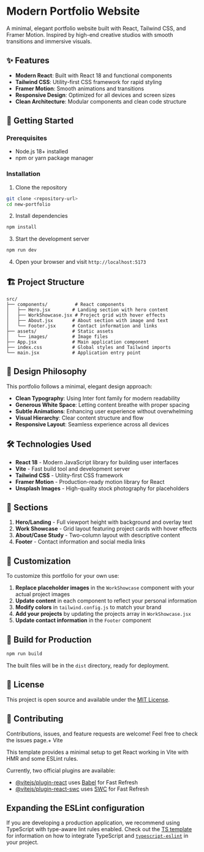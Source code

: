 # Modern Portfolio Website

A minimal, elegant portfolio website built with React, Tailwind CSS, and Framer Motion. Inspired by high-end creative studios with smooth transitions and immersive visuals.

## ✨ Features

- **Modern React**: Built with React 18 and functional components
- **Tailwind CSS**: Utility-first CSS framework for rapid styling
- **Framer Motion**: Smooth animations and transitions
- **Responsive Design**: Optimized for all devices and screen sizes
- **Clean Architecture**: Modular components and clean code structure

## 🚀 Getting Started

### Prerequisites

- Node.js 18+ installed
- npm or yarn package manager

### Installation

1. Clone the repository

```bash
git clone <repository-url>
cd new-portfolio
```

2. Install dependencies

```bash
npm install
```

3. Start the development server

```bash
npm run dev
```

4. Open your browser and visit `http://localhost:5173`

## 🏗️ Project Structure

```
src/
├── components/          # React components
│   ├── Hero.jsx        # Landing section with hero content
│   ├── WorkShowcase.jsx # Project grid with hover effects
│   ├── About.jsx       # About section with image and text
│   └── Footer.jsx      # Contact information and links
├── assets/             # Static assets
│   └── images/         # Image files
├── App.jsx             # Main application component
├── index.css           # Global styles and Tailwind imports
└── main.jsx            # Application entry point
```

## 🎨 Design Philosophy

This portfolio follows a minimal, elegant design approach:

- **Clean Typography**: Using Inter font family for modern readability
- **Generous White Space**: Letting content breathe with proper spacing
- **Subtle Animations**: Enhancing user experience without overwhelming
- **Visual Hierarchy**: Clear content structure and flow
- **Responsive Layout**: Seamless experience across all devices

## 🛠️ Technologies Used

- **React 18** - Modern JavaScript library for building user interfaces
- **Vite** - Fast build tool and development server
- **Tailwind CSS** - Utility-first CSS framework
- **Framer Motion** - Production-ready motion library for React
- **Unsplash Images** - High-quality stock photography for placeholders

## 📱 Sections

1. **Hero/Landing** - Full viewport height with background and overlay text
2. **Work Showcase** - Grid layout featuring project cards with hover effects
3. **About/Case Study** - Two-column layout with descriptive content
4. **Footer** - Contact information and social media links

## 🔧 Customization

To customize this portfolio for your own use:

1. **Replace placeholder images** in the `WorkShowcase` component with your actual project images
2. **Update content** in each component to reflect your personal information
3. **Modify colors** in `tailwind.config.js` to match your brand
4. **Add your projects** by updating the projects array in `WorkShowcase.jsx`
5. **Update contact information** in the `Footer` component

## 🚀 Build for Production

```bash
npm run build
```

The built files will be in the `dist` directory, ready for deployment.

## 📝 License

This project is open source and available under the [MIT License](LICENSE).

## 🤝 Contributing

Contributions, issues, and feature requests are welcome! Feel free to check the issues page.+ Vite

This template provides a minimal setup to get React working in Vite with HMR and some ESLint rules.

Currently, two official plugins are available:

- [@vitejs/plugin-react](https://github.com/vitejs/vite-plugin-react/blob/main/packages/plugin-react) uses [Babel](https://babeljs.io/) for Fast Refresh
- [@vitejs/plugin-react-swc](https://github.com/vitejs/vite-plugin-react/blob/main/packages/plugin-react-swc) uses [SWC](https://swc.rs/) for Fast Refresh

## Expanding the ESLint configuration

If you are developing a production application, we recommend using TypeScript with type-aware lint rules enabled. Check out the [TS template](https://github.com/vitejs/vite/tree/main/packages/create-vite/template-react-ts) for information on how to integrate TypeScript and [`typescript-eslint`](https://typescript-eslint.io) in your project.
